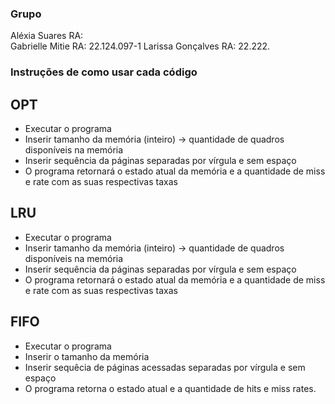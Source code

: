 ### Grupo  
Aléxia Suares  RA:  
Gabrielle Mitie  RA: 22.124.097-1
Larissa Gonçalves  RA: 22.222.



### Instruções de como usar cada código  


## OPT  
- Executar o programa
- Inserir tamanho da memória (inteiro) -> quantidade de quadros disponíveis na memória
- Inserir sequência da páginas separadas por vírgula e sem espaço
- O programa retornará o estado atual da memória e a quantidade de miss e rate com as suas respectivas taxas


## LRU  

- Executar o programa
- Inserir tamanho da memória (inteiro) -> quantidade de quadros disponíveis na memória
- Inserir sequência da páginas separadas por vírgula e sem espaço
- O programa retornará o estado atual da memória e a quantidade de miss e rate com as suas respectivas taxas


## FIFO   
- Executar o programa
- Inserir o tamanho da memória
- Inserir sequêcia de páginas acessadas separadas por vírgula e sem espaço
- O programa retorna o estado atual e a quantidade de hits e miss rates.
